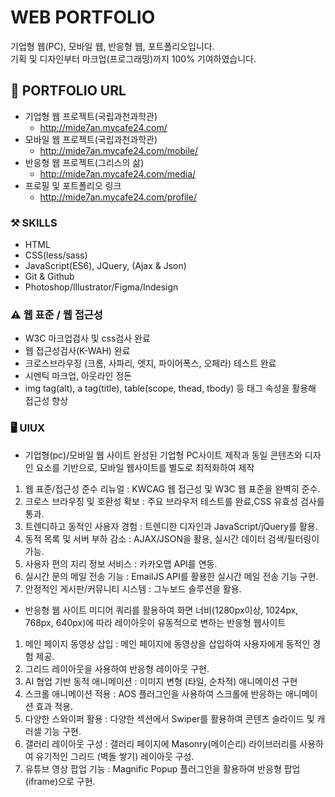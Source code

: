 # WEB PORTFOLIO
기업형 웹(PC), 모바일 웹, 반응형 웹, 포트폴리오입니다.<br>
기획 및 디자인부터 마크업(프로그래밍)까지 100% 기여하였습니다. <br>

## 🔗 PORTFOLIO URL
* 기업형 웹 프로젝트(국립과천과학관)
    + http://mide7an.mycafe24.com/
* 모바일 웹 프로젝트(국립과천과학관)
    + http://mide7an.mycafe24.com/mobile/   
* 반응형 웹 프로젝트(그리스의 삶) 
    + http://mide7an.mycafe24.com/media/
* 프로필 및 포트폴리오 링크
    + http://mide7an.mycafe24.com/profile/


### ⚒️ SKILLS
* HTML
* CSS(less/sass)
* JavaScript(ES6), JQuery,  (Ajax & Json)
* Git & Github
* Photoshop/Illustrator/Figma/Indesign

### ⚠️ 웹 표준 / 웹 접근성
* W3C 마크업검사 및 css검사 완료 
* 웹 접근성검사(K-WAH) 완료 
* 크로스브라우징 (크롬, 사파리, 엣지, 파이어폭스, 오페라) 테스트 완료
* 시멘틱 마크업, 아웃라인 정돈
* img tag(alt), a tag(title), table(scope, thead, tbody) 등 태그 속성을 활용해 접근성 향상

### 🖥️ UIUX
* 기업형(pc)/모바일 웹 사이트
완성된 기업형 PC사이트 제작과 동일 콘텐츠와 디자인 요소를 기반으로,
모바일 웹사이트를 별도로 최적화하여 제작
1. 웹 표준/접근성 준수 리뉴얼 : KWCAG 웹 접근성 및 W3C 웹 표준을 완벽히 준수.
2. 크로스 브라우징 및 호환성 확보 : 주요 브라우저 테스트를 완료,CSS 유효성 검사를 통과.
3. 트렌디하고 동적인 사용자 경험 : 트렌디한 디자인과 JavaScript/jQuery를 활용.
4. 동적 목록 및 서버 부하 감소 : AJAX/JSON을 활용, 실시간 데이터 검색/필터링이 가능.
5. 사용자 편의 지리 정보 서비스 : 카카오맵 API를 연동.
6. 실시간 문의 메일 전송 기능 : EmailJS API를 활용한 실시간 메일 전송 기능 구현.
7. 안정적인 게시판/커뮤니티 시스템 : 그누보드 솔루션을 활용.

* 반응형 웹 사이트
미디어 쿼리를 활용하여 화면 너비(1280px이상, 1024px, 768px, 640px)에
따라 레이아웃이 유동적으로 변하는 반응형 웹사이트
1. 메인 페이지 동영상 삽입 : 메인 페이지에 동영상을 삽입하여 사용자에게 동적인 경험 제공.
2. 그리드 레이아웃을 사용하여 반응형 레이아웃 구현.
3. AI 협업 기반 동적 애니메이션 : 이미지 변형 (타일, 순차적) 애니메이션 구현
4. 스크롤 애니메이션 적용 : AOS 플러그인을 사용하여 스크롤에 반응하는 애니메이션 효과 적용.
5. 다양한 스와이퍼 활용 : 다양한 섹션에서 Swiper를 활용하여 콘텐츠 슬라이드 및 캐러셀 기능 구현.
6. 갤러리 레이아웃 구성 : 갤러리 페이지에 Masonry(메이슨리) 라이브러리를 사용하여
    유기적인 그리드 (벽돌 쌓기) 레이아웃 구성.
7. 유튜브 영상 팝업 기능 : Magnific Popup 플러그인을 활용하여 반응형 팝업(iframe)으로 구현.

